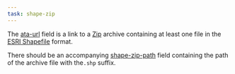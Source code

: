 ```yaml
---
task: shape-zip
---
```


The [ata-url](field/data-url) field is a link to a [Zip](https://en.wikipedia.org/wiki/Zip_(file_format)) archive containing 
at least one file in the [ESRI Shapefile](https://en.wikipedia.org/wiki/Shapefile) format.

There should be an accompanying [shape-zip-path](field/shape-zip-path) field containing the path of the archive file with the`.shp` suffix.
